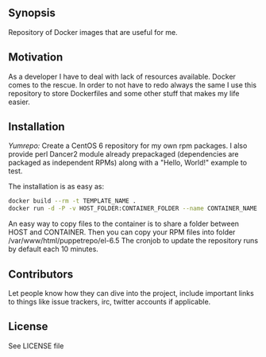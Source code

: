 ## Synopsis

Repository of Docker images that are useful for me.

## Motivation

As a developer I have to deal with lack of resources available. Docker comes to the rescue.
In order to not have to redo always the same I use this repository to store Dockerfiles and some other stuff that makes my life easier.

## Installation

*Yumrepo:*
Create a CentOS 6 repository for my own rpm packages. I also provide perl Dancer2 module already prepackaged (dependencies are packaged as independent RPMs) along with a "Hello, World!" example to test.

The installation is as easy as:
```bash
docker build --rm -t TEMPLATE_NAME .
docker run -d -P -v HOST_FOLDER:CONTAINER_FOLDER --name CONTAINER_NAME TEMPLATE_NAME
```

An easy way to copy files to the container is to share a folder between HOST and CONTAINER.
Then you can copy your RPM files into folder /var/www/html/puppetrepo/el-6.5
The cronjob to update the repository runs by default each 10 minutes.

## Contributors

Let people know how they can dive into the project, include important links to things like issue trackers, irc, twitter accounts if applicable.

## License

See LICENSE file